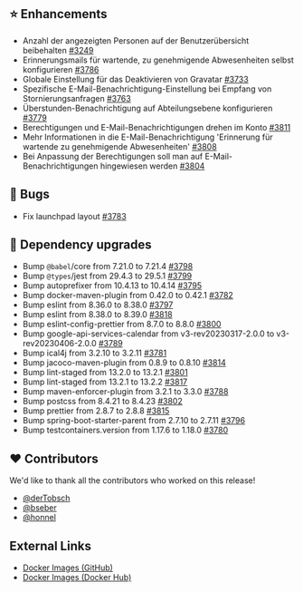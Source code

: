 ## ⭐ Enhancements

- Anzahl der angezeigten Personen auf der Benutzerübersicht beibehalten [#3249](https://github.com/urlaubsverwaltung/urlaubsverwaltung/issues/3249)
- Erinnerungsmails für wartende, zu genehmigende Abwesenheiten selbst konfigurieren [#3786](https://github.com/urlaubsverwaltung/urlaubsverwaltung/issues/3786)
- Globale Einstellung für das Deaktivieren von Gravatar [#3733](https://github.com/urlaubsverwaltung/urlaubsverwaltung/issues/3733)
- Spezifische E-Mail-Benachrichtigung-Einstellung bei Empfang von Stornierungsanfragen [#3763](https://github.com/urlaubsverwaltung/urlaubsverwaltung/issues/3763)
- Überstunden-Benachrichtigung auf Abteilungsebene konfigurieren [#3779](https://github.com/urlaubsverwaltung/urlaubsverwaltung/issues/3779)
- Berechtigungen und E-Mail-Benachrichtigungen drehen im Konto [#3811](https://github.com/urlaubsverwaltung/urlaubsverwaltung/issues/3811)
- Mehr Informationen in die E-Mail-Benachrichtigung 'Erinnerung für wartende zu genehmigende Abwesenheiten' [#3808](https://github.com/urlaubsverwaltung/urlaubsverwaltung/issues/3808)
- Bei Anpassung der Berechtigungen soll man auf E-Mail-Benachrichtigungen hingewiesen werden [#3804](https://github.com/urlaubsverwaltung/urlaubsverwaltung/issues/3804)

## 🐞 Bugs

- Fix launchpad layout [#3783](https://github.com/urlaubsverwaltung/urlaubsverwaltung/pull/3783)

## 🔨 Dependency upgrades

- Bump `@babel`/core from 7.21.0 to 7.21.4 [#3798](https://github.com/urlaubsverwaltung/urlaubsverwaltung/pull/3798)
- Bump `@types`/jest from 29.4.3 to 29.5.1 [#3799](https://github.com/urlaubsverwaltung/urlaubsverwaltung/pull/3799)
- Bump autoprefixer from 10.4.13 to 10.4.14 [#3795](https://github.com/urlaubsverwaltung/urlaubsverwaltung/pull/3795)
- Bump docker-maven-plugin from 0.42.0 to 0.42.1 [#3782](https://github.com/urlaubsverwaltung/urlaubsverwaltung/pull/3782)
- Bump eslint from 8.36.0 to 8.38.0 [#3797](https://github.com/urlaubsverwaltung/urlaubsverwaltung/pull/3797)
- Bump eslint from 8.38.0 to 8.39.0 [#3818](https://github.com/urlaubsverwaltung/urlaubsverwaltung/pull/3818)
- Bump eslint-config-prettier from 8.7.0 to 8.8.0 [#3800](https://github.com/urlaubsverwaltung/urlaubsverwaltung/pull/3800)
- Bump google-api-services-calendar from v3-rev20230317-2.0.0 to v3-rev20230406-2.0.0 [#3789](https://github.com/urlaubsverwaltung/urlaubsverwaltung/pull/3789)
- Bump ical4j from 3.2.10 to 3.2.11 [#3781](https://github.com/urlaubsverwaltung/urlaubsverwaltung/pull/3781)
- Bump jacoco-maven-plugin from 0.8.9 to 0.8.10 [#3814](https://github.com/urlaubsverwaltung/urlaubsverwaltung/pull/3814)
- Bump lint-staged from 13.2.0 to 13.2.1 [#3801](https://github.com/urlaubsverwaltung/urlaubsverwaltung/pull/3801)
- Bump lint-staged from 13.2.1 to 13.2.2 [#3817](https://github.com/urlaubsverwaltung/urlaubsverwaltung/pull/3817)
- Bump maven-enforcer-plugin from 3.2.1 to 3.3.0 [#3788](https://github.com/urlaubsverwaltung/urlaubsverwaltung/pull/3788)
- Bump postcss from 8.4.21 to 8.4.23 [#3802](https://github.com/urlaubsverwaltung/urlaubsverwaltung/pull/3802)
- Bump prettier from 2.8.7 to 2.8.8 [#3815](https://github.com/urlaubsverwaltung/urlaubsverwaltung/pull/3815)
- Bump spring-boot-starter-parent from 2.7.10 to 2.7.11 [#3796](https://github.com/urlaubsverwaltung/urlaubsverwaltung/pull/3796)
- Bump testcontainers.version from 1.17.6 to 1.18.0 [#3780](https://github.com/urlaubsverwaltung/urlaubsverwaltung/pull/3780)

## ❤️ Contributors

We'd like to thank all the contributors who worked on this release!

- [@derTobsch](https://github.com/derTobsch)
- [@bseber](https://github.com/bseber)
- [@honnel](https://github.com/honnel)
## External Links

- [Docker Images (GitHub)](https://github.com/urlaubsverwaltung/urlaubsverwaltung/pkgs/container/urlaubsverwaltung)
- [Docker Images (Docker Hub)](https://hub.docker.com/r/urlaubsverwaltung/urlaubsverwaltung)

